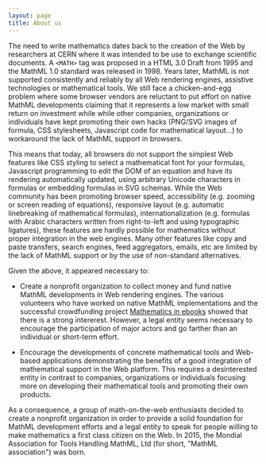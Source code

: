 ```yaml
---
layout: page
title: About us
---
```


The need to write mathematics dates back to the creation of the Web
by researchers at CERN where it was intended to be use to exchange
scientific documents. A `<MATH>` tag was proposed in a HTML 3.0 Draft from
1995 and the MathML 1.0 standard was released in 1998.
Years later, MathML is not supported consistently and reliably by all Web
rendering engines, assistive technologies or
mathematical tools. We still face a chicken-and-egg problem where some browser
vendors are reluctant to put effort on native MathML developments claiming that
it represents a low market with small return on investment while while other
companies, organizations or individuals have kept promoting their own hacks
(PNG/SVG images of formula, CSS stylesheets,
Javascript code for mathematical layout...) to workaround the lack of MathML
support in browsers.

This means that today, all browsers do not support the simplest Web features
like CSS styling to select a mathematical font for your formulas, Javascript
programming to edit the DOM of an equation and have its rendering automatically
updated, using arbitrary Unicode characters in formulas or embedding formulas
in SVG schemas. While the Web community has been promoting browser speed,
accessibility (e.g. zooming or screen reading of equations),
responsive layout (e.g. automatic linebreaking of mathematical formulas),
internationalization (e.g. formulas
with Arabic characters written from right-to-left and using typographic
ligatures), these features are hardly possible for mathematics without proper
integration in the web engines. Many other features like copy and paste
transfers, search engines, feed aggregators, emails, etc are limited by the
lack of MathML support or by the use of non-standard alternatives.

Given the above, it appeared necessary to:

* Create a nonprofit organization to collect money and fund native MathML
  developments in Web rendering engines. The various volunteers who have worked
  on native MathML implementations and the successful crowdfunding project
  [Mathematics in ebooks](http://www.ulule.com/mathematics-ebooks/) showed that
  there is a strong intererest. However, a legal entity seems necessary to
  encourage the participation of major actors and go farther than an individual
  or short-term effort.

* Encourage the developments of concrete mathematical tools and Web-based
  applications demonstrating the benefits of a good integration of mathematical
  support in the Web platform. This requires a desinterested entity in contrast
  to companies, organizations or individuals focusing more on developing their
  mathematical tools and promoting their own products.

As a consequence, a group of math-on-the-web enthusiasts decided to create
a nonprofit organization in order to provide a solid foundation for MathML
development efforts and a legal entity to speak for people willing to make
mathematics a first class citizen on the Web. In 2015, the Mondial Association
for Tools Handling MathML, Ltd (for short, "MathML association") was born.
